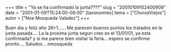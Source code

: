 +++
title = "Ya se ha confirmado la junta????"
slug = "20010109152400908"
date = "2001-01-09T15:24:00-06:00"
[taxonomies]
tema = ["ChorosViejos"]
autor = ["Noe Mosqueda Valadez"]
+++

Buen dia y feliz año 2K+1...... Me parecen buenos puntos los tratados en
la junta pasada.... La la proxima junta segun creo es el 13/01/01, ya
esta confirmada? y si me parece bien visitar la feria... espero se
confirme pronto.... Saludos... nmosqueda
